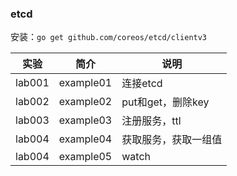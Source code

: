 ### etcd
安装：`go get github.com/coreos/etcd/clientv3`

|实验|简介|说明|
|---|---|---|
|lab001|example01|连接etcd|
|lab002|example02|put和get，删除key|
|lab003|example03|注册服务，ttl|
|lab004|example04|获取服务，获取一组值|
|lab004|example05|watch|